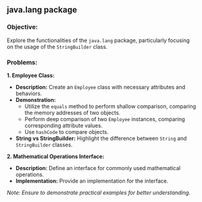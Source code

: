 ## java.lang package

### Objective:
Explore the functionalities of the `java.lang` package, particularly focusing on the usage of the `StringBuilder` class.

### Problems:

**1. Employee Class:**
- **Description:** Create an `Employee` class with necessary attributes and behaviors.
- **Demonstration:**
    - Utilize the `equals` method to perform shallow comparison, comparing the memory addresses of two objects.
    - Perform deep comparison of two `Employee` instances, comparing corresponding attribute values.
    - Use `hashCode` to compare objects.
- **String vs StringBuilder:** Highlight the difference between `String` and `StringBuilder` classes.

**2. Mathematical Operations Interface:**
- **Description:** Define an interface for commonly used mathematical operations.
- **Implementation:** Provide an implementation for the interface.

*Note: Ensure to demonstrate practical examples for better understanding.*

